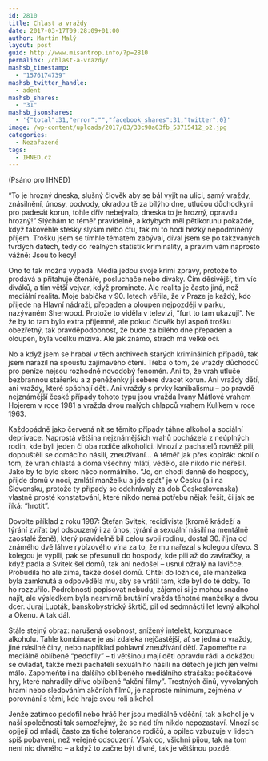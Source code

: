 ```yaml
---
id: 2810
title: Chlast a vraždy
date: 2017-03-17T09:28:09+01:00
author: Martin Malý
layout: post
guid: http://www.misantrop.info/?p=2810
permalink: /chlast-a-vrazdy/
mashsb_timestamp:
  - "1576174739"
mashsb_twitter_handle:
  - adent
mashsb_shares:
  - "31"
mashsb_jsonshares:
  - '{"total":31,"error":"","facebook_shares":31,"twitter":0}'
image: /wp-content/uploads/2017/03/33c90a63fb_53715412_o2.jpg
categories:
  - Nezařazené
tags:
  - IHNED.cz
---
```

<span style="font-weight: 400;">(Psáno pro IHNED)</span>

<span style="font-weight: 400;">“To je hrozný dneska, slušný člověk aby se bál vyjít na ulici, samý vraždy, znásilnění, únosy, podvody, okradou tě za bílýho dne, utlučou důchodkyni pro padesát korun, tohle dřív nebejvalo, dneska to je hrozný, opravdu hrozný!” Slýchám to téměř pravidelně, a kdybych měl pětikorunu pokaždé, když takovéhle stesky slyším nebo čtu, tak mi to hodí hezký nepodmíněný příjem. Trošku jsem se tímhle tématem zabýval, díval jsem se po takzvaných tvrdých datech, tedy do reálných statistik kriminality, a pravím vám naprosto vážně: Jsou to kecy!</span>

<span style="font-weight: 400;">Ono to tak možná vypadá. Média jedou svoje krimi zprávy, protože to prodává a přitahuje čtenáře, posluchače nebo diváky. Čím děsivější, tím víc diváků, a tím větší vejvar, když prominete. Ale realita je často jiná, než mediální realita. Moje babička v 90. letech věřila, že v Praze je každý, kdo přijede na Hlavní nádraží, přepaden a oloupen nejpozději v parku, nazývaném Sherwood. Protože to viděla v televizi, “furt to tam ukazují”. Ne že by to tam bylo extra příjemné, ale pokud člověk byl aspoň trošku obezřetný, tak pravděpodobnost, že bude za bílého dne přepaden a oloupen, byla vcelku mizivá. Ale jak známo, strach má velké oči.</span>

<span style="font-weight: 400;">No a když jsem se hrabal v těch archivech starých kriminálních případů, tak jsem narazil na spoustu zajímavého čtení. Třeba o tom, že vraždy důchodců pro peníze nejsou rozhodně novodobý fenomén. Ani to, že vrah utluče bezbrannou stařenku a z peněženky jí sebere dvacet korun. Ani vraždy dětí, ani vraždy, které spáchají děti. Ani vraždy s prvky kanibalismu &#8211; po pravdě nejznámější české případy tohoto typu jsou vražda Ivany Mátlové vrahem Hojerem v roce 1981 a vražda dvou malých chlapců vrahem Kulíkem v roce 1963. </span>

<span style="font-weight: 400;">Každopádně jako červená nit se těmito případy táhne alkohol a sociální deprivace. Naprostá většina nejznámějších vrahů pocházela z neúplných rodin, kde byli jeden či oba rodiče alkoholici. Mnozí z pachatelů rovněž pili, dopouštěli se domácího násilí, zneužívání… A téměř jak přes kopírák: okolí o tom, že vrah chlastá a doma všechny mlátí, vědělo, ale nikdo nic neřešil. Jako by to bylo skoro něco normálního. “Jo, on chodí denně do hospody, přijde domů v noci, zmlátí manželku a jde spát” je v Česku (a i na Slovensku, protože ty případy se odehrávaly za dob Československa) vlastně prosté konstatování, které nikdo nemá potřebu nějak řešit, či jak se říká: “hrotit”.</span>

<span style="font-weight: 400;">Dovolte příklad z roku 1987: Štefan Svitek, recidivista (kromě krádeží a týrání zvířat byl odsouzený i za únos, týrání a sexuální násilí na mentálně zaostalé ženě), který pravidelně bil celou svoji rodinu, dostal 30. října od známého dvě láhve rybízového vína za to, že mu nařezal s kolegou dřevo. S kolegou je vypili, pak se přesunuli do hospody, kde pili až do zavíračky, a když padla a Svitek šel domů, tak ani nedošel &#8211; usnul ožralý na lavičce. Probudila ho ale zima, takže došel domů. Chtěl do ložnice, ale manželka byla zamknutá a odpověděla mu, aby se vrátil tam, kde byl do té doby. To ho rozzuřilo. Podrobnosti popisovat nebudu, zájemci si je mohou snadno najít, ale výsledkem byla nesmírně brutální vražda těhotné manželky a dvou dcer. Juraj Lupták, banskobystrický škrtič, pil od sedmnácti let levný alkohol a Okenu. A tak dál.</span>

<span style="font-weight: 400;">Stále stejný obraz: narušená osobnost, snížený intelekt, konzumace alkoholu. Tahle kombinace je asi zdaleka nejčastější, ať se jedná o vraždy, jiné násilné činy, nebo například pohlavní zneužívání dětí. Zapomeňte na mediálně oblíbené “pedofily” &#8211; ti většinou mají děti opravdu rádi a dokážou se ovládat, takže mezi pachateli sexuálního násilí na dětech je jich jen velmi málo. Zapomeňte i na dalšího oblíbeného mediálního strašáka: počítačové hry, které nahradily dříve oblíbené “akční filmy”. Trestných činů, vyvolaných hrami nebo sledováním akčních filmů, je naprosté minimum, zejména v porovnání s těmi, kde hraje svou roli alkohol. </span>

<span style="font-weight: 400;">Jenže zatímco pedofil nebo hráč her jsou mediálně vděční, tak alkohol je v naší společnosti tak samozřejmý, že se nad tím nikdo nepozastaví. Mnozí se opíjejí od mládí, často za tiché tolerance rodičů, a opilec vzbuzuje v lidech spíš pobavení, než veřejné odsouzení. Však co, všichni pijou, tak na tom není nic divného &#8211; a když to začne být divné, tak je většinou pozdě. </span>